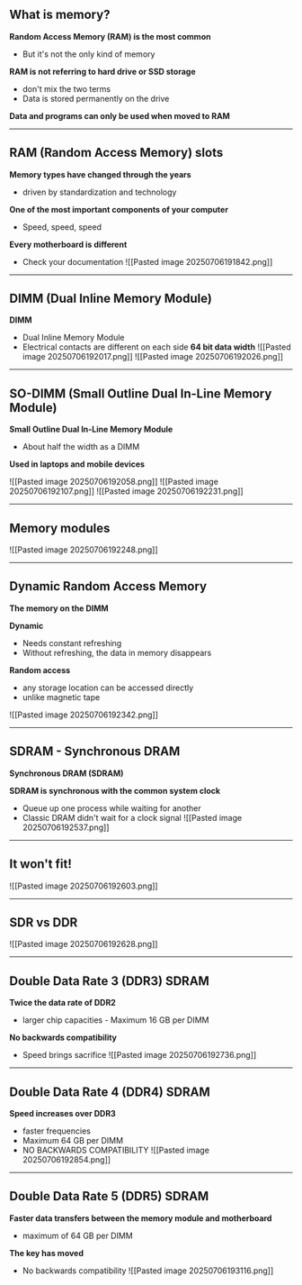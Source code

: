 ## What is memory?
**Random Access Memory (RAM) is the most common**
- But it's not the only kind of memory 

**RAM is not referring to hard drive or SSD storage**
- don't mix the two terms 
- Data is stored permanently on the drive 

**Data and programs can only be used when moved to RAM**

---
## RAM (Random Access Memory) slots
**Memory types have changed through the years**
- driven by standardization and technology 

**One of the most important components of your computer**
- Speed, speed, speed 

**Every motherboard is different**
- Check your documentation
![[Pasted image 20250706191842.png]]

---
## DIMM (Dual Inline Memory Module)
**DIMM**
- Dual Inline Memory Module 
- Electrical contacts are different on each side 
**64 bit data width**
![[Pasted image 20250706192017.png]]
![[Pasted image 20250706192026.png]]

---
## SO-DIMM (Small Outline Dual In-Line Memory Module)
**Small Outline Dual In-Line Memory Module**
- About half the width as a DIMM

**Used in laptops and mobile devices**

![[Pasted image 20250706192058.png]]
![[Pasted image 20250706192107.png]]
![[Pasted image 20250706192231.png]]

---
## Memory modules 
![[Pasted image 20250706192248.png]]

---
## Dynamic Random Access Memory
**The memory on the DIMM**

**Dynamic**
- Needs constant refreshing
- Without refreshing, the data in memory disappears 

**Random access**
- any storage location can be accessed directly
- unlike magnetic tape

![[Pasted image 20250706192342.png]]

---
## SDRAM - Synchronous DRAM
**Synchronous DRAM (SDRAM)**

**SDRAM is synchronous with the common system clock**
- Queue up one process while waiting for another 
- Classic DRAM didn't wait for a clock signal 
![[Pasted image 20250706192537.png]]

---
## It won't fit!
![[Pasted image 20250706192603.png]]

---
## SDR vs DDR
![[Pasted image 20250706192628.png]]

---
## Double Data Rate 3 (DDR3) SDRAM 
**Twice the data rate of DDR2**
- larger chip capacities - Maximum 16 GB per DIMM

**No backwards compatibility**
- Speed brings sacrifice
![[Pasted image 20250706192736.png]]

---
## Double Data Rate 4 (DDR4) SDRAM 
**Speed increases over DDR3**
- faster frequencies 
- Maximum 64 GB per DIMM
- NO BACKWARDS COMPATIBILITY 
![[Pasted image 20250706192854.png]]

---
## Double Data Rate 5 (DDR5) SDRAM 
**Faster data transfers between the memory module and motherboard**
- maximum of 64 GB per DIMM

**The key has moved**
- No backwards compatibility 
![[Pasted image 20250706193116.png]]
